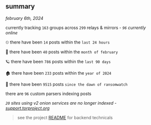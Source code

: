 
## summary
_february 6th, 2024_

currently tracking `163` groups across `299` relays & mirrors - _`96` currently online_

⏲ there have been `14` posts within the `last 24 hours`

🦈 there have been `40` posts within the `month of february`

🪐 there have been `786` posts within the `last 90 days`

🏚 there have been `233` posts within the `year of 2024`

🦕 there have been `9515` posts `since the dawn of ransomwatch`

there are `96` custom parsers indexing posts

_`20` sites using v2 onion services are no longer indexed - [support.torproject.org](https://support.torproject.org/onionservices/v2-deprecation/)_

> see the project [README](https://github.com/joshhighet/ransomwatch#ransomwatch--) for backend technicals
